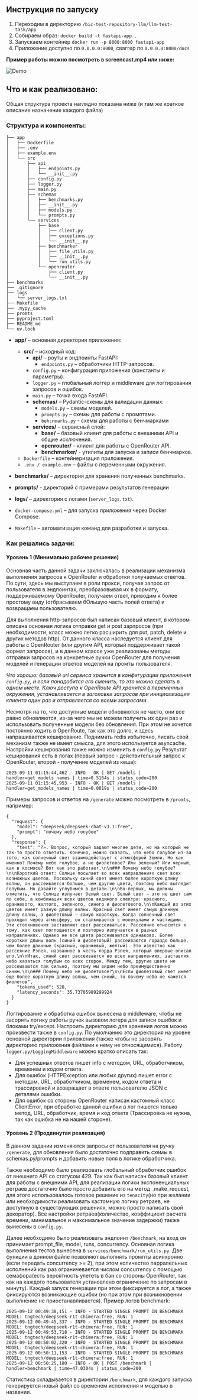 ## Инструкция по запуску

1) Переходим в директорию `/bic-test-repository-llm/llm-test-task/app`
2) Собираем образ: `docker build -t fastapi-app .`
3) Запускаем контейнер `docker run -p 8000:8000 fastapi-app`
4) Приложение доступно по `0.0.0.0:8000`, сваггер по `0.0.0.0:8000/docs`

**Пример работы можно посмотреть в screencast.mp4 или ниже:**

![Demo](screencast.gif)
## Что и как реализовано:
Общая структура проекта наглядно показана ниже (и там же краткое описание назначение каждого файла)
### Структура и компоненты:

```text
├── app
│   ├── Dockerfile
│   ├── .env
│   ├── example.env
│   └── src
│       ├── api
│       │   ├── endpoints.py
│       │   └── __init__.py
│       ├── config.py
│       ├── logger.py
│       ├── main.py
│       ├── schemas
│       │   ├── benchmarks.py
│       │   ├── __init__.py
│       │   ├── models.py
│       │   └── prompts.py
│       └── services
│           ├── base
│           │   ├── client.py
│           │   ├── exceptions.py
│           │   └── __init__.py
│           ├── benchmarker
│           │   ├── file_utils.py
│           │   ├── __init__.py
│           │   └── run_utils.py
│           └── openrouter
│               ├── client.py
│               └── __init__.py
├── benchmarks
├── .gitignore
├── logs
│   └── server_logs.txt
├── Makefile
├── .mypy_cache
├── promts
├── pyproject.toml
├── README.md
└── uv.lock

```

- **app/** – основная директория приложения:
  - **src/** – исходный код:
    - **api/** – роуты и эндпоинты FastAPI:
      - `endpoints.py` – обработчики HTTP-запросов.
    - `config.py` – конфигурация приложения (константы и параметры).
    - `logger.py` – глобальный логгер и middleware для логгирования запросов и ошибок.
    - `main.py` – точка входа FastAPI.
    - **schemas/** – Pydantic-схемы для  валидации данных:
      - `models.py` – схемы моделей.
      - `prompts.py` – схемы для работы с промптами.
      - `behcnmarks.py` - схемы для работы с бенчмарками
    - **services/** – сервисный слой:
      - **base/** – базовый клиент для работы с внешними API и общие исключения.
      - **openrouter/** – клиент для работы с OpenRouter API.
      - **benchmarker/** - утилиты для запуска и записи бенчмарков.
  - `Dockerfile` – контейнеризация приложения.
  - `.env / example.env` – файлы с переменными окружения.

- **benchmarks/** – директория для хранения полученных benchmarks.
- **prompts/** - директорий с примерами результатов генерации 
- **logs/** – директория с логами (`server_logs.txt`).
- `docker-compose.yml` – для запуска приложения через Docker Compose.
- `Makefile` – автоматизация команд для разработки и запуска.

### Как решались задачи:

#### Уровень 1 (Минимально рабочее решение)

Основная часть данной задачи заключалась в реализации механизма выполнения запросов к OpenRouter и обработки получаемых ответов. По сути, здесь мы выступаем в роли прокси, получая запрос от пользователя в эндпоинтах, преобразовывая их в формату, поддерживаемому OpenRouter, получаем ответ, приводим к более простому виду (отбрасываем бОльшую часть полей ответа) и возвращаем пользователю.

Для выполнения http-запросов был написан базовый клиент, в котором описана основная логика отправки get и post зарпросов (при необходимости, класс можно легко расширить для put, patch, delete и других методов http).
От данного класса наследуется клиент для работы с OpenRouter (или другим API, который поддерживает такой формат запросов), и в данном классе уже реализованы методы отправки запросов на конкретные ручки OpenRouter для получения моделей и генерации ответов моделей на промты пользователя.

*Что хорошо: базовый url сервиса хранится в конфигурации приложения `config.py`, и если понадобится его сменить, то это можно сделать в одном месте. Ключ доступа к OpenRoute API хранится в переменных окружения, устанавливается в заголовки запросов при инициализации клиента один раз и отправляется со всеми запросами.*

Несмотря на то, что доступные модели обновяются не часто, они все равно обновляются, из-за чего мы не можем получить их один раз и использовать полученные модели без обновления. При этом не хочется постоянно ходить в OpenRoute, так как это долго, и здесь напрашивается кеширование. Поднимать redis избыточно, писать свой механизм также не имеет смысла, для этого используется asyncache. Настройки кешмрования также можно изменить в `config.py`
Результат кеширования есть в логах (первый запрос - действительный запрос к OpenRouter, второй - получение моделей из кеша):
```
2025-09-11 01:15:44,462 - INFO - OK | GET /models | handler=get_models_names | time=0.5164s | status_code=200
2025-09-11 01:15:45,953 - INFO - OK | GET /models | handler=get_models_names | time=0.0019s | status_code=200
```
Примеры запросов и ответов на `/generate` можно посмотреть в `/promts`, например: 

```
{
  "request": {
    "model": "deepseek/deepseek-chat-v3.1:free",
    "prompt": "почему небо голубое"
  },
  "response": {
    "text": "?». Вопрос, который задают многие дети, но на который не так-то просто ответить. Конечно, можно сказать, что небо голубое из-за того, как солнечный свет взаимодействует с атмосферой Земли. Но как именно? Почему небо голубое, а не фиолетовое? Или зеленый? Или черный, как в космосе? Вот как это работает.\n\n### Почему небо голубое?\n\nКороткий ответ: Солнце посылает во всех направлениях свет всех возможных цветов. Поскольку синий свет имеет более короткую длину волны, он рассеивается больше, чем другие цвета, поэтому небо выглядит голубым. Но давайте углубимся в детали.\n\nВо-первых, мы должны отметить, что Солнце излучает белый свет. Белый свет — это не цвет сам по себе, а комбинация всех цветов видимого спектра: красного, оранжевого, желтого, зеленого, синего и фиолетового.\n\nКаждый из этих цветов имеет разную длину волны. Красный свет имеет самую длинную длину волны, а фиолетовый — самую короткую. Когда солнечный свет проходит через атмосферу, он сталкивается с молекулами и частицами. Эти столкновения заставляют свет рассеиваться. Рассеяние относится к тому, как свет поглощается и повторно излучается в разных направлениях. Однако не все цвета рассеиваются одинаково. Более короткие длины волн (синий и фиолетовый) рассеиваются гораздо больше, чем более длинные (красный, оранжевый, желтый). Это известно как рассеяние Рэлея, названное в честь лорда Рэлея, который впервые описал его.\n\nИтак, синий свет рассеивается во всех направлениях, заставляя небо казаться голубым со всех сторон. Между тем, другие цвета не рассеиваются так сильно, поэтому мы видим небо преимущественно синим.\n\n### Почему небо не фиолетовое?\n\nЕсли фиолетовый свет имеет еще более короткую длину волны, чем синий, то почему небо не кажется фиолетов",
    "tokens_used": 520,
    "latency_seconds": 35.73705989299924
  }
}
```

Логгирование и обработка ошибок вынесена в middleware, чтобы не засорять логику работы ручек вызовом логера для записи ошибок и блоками try/except. Настроить директорию для хранения логов можно произвести также в `config.py`. По умолчанию это директория на уровне основной директории приложения (также чтобы не засорять директорию приложения файлами к нему не относящимися).
Работу `logger.py/LoggingMiddleware` можно кратко описать так:
- Для успешных ответов пишет info с методом, URL, обработчиком, временем и кодом ответа.
- Для ошибок (HTTPException или любых других) пишет error с методом, URL, обработчиком, временем, кодом ответа и трассировкой и возвращает в ответе пользователю JSON с деталями ошибки.
- Для ошибок со стороны OpenRouter написан кастомный класс ClientError, при обработке данной ошибки в лог пишется только метод, URL, обработчик, время и код ответа (Трассировка не нужна, так как ошибка не на нашей стороне).

#### Уровень 2 (Продвинутая реализация)

В данном задании изменяются запросы от пользователя на ручку `/generate`, для обновления было достаточно подправить схемы в schemas.py/prompts и добавить новые поля в логике обработчика. 

Также необходимо было реализовать глобальный обработчик ошибок от внешнего API со статусом 429. Так как был написан базовый клиент для работы с внешними API, для реализации логики экспоненциальных ретраев достаточно было просто добавить его на метод _make_request, для этого использовалось готовое решение из `tenacity`(но при желании или необходимости реализовать кастомную логику ретраев, не доступную в существующих решениях, можно просто написать свой декоратор).
Все настройки ретраев(количество, коэффициент расчета времени, минимальное и максимальное значение задержки) также вынесены в `config.py`.

Далее необходимо было реализовать эндпоинт `/benchmark`, на вход он принимает prompt_file, model, runs, concurrency. Основная логика выполнения тестов вынесена в `services/benchmark/run_utils.py`.
Две функции в донном файле позволяют выполнять промпты асинхронно (если передать concurrency >= 2), при этом количество парралельных исполнений как раз ограничевается числом concurrency с помощью семафора(есть вероятность улететь в бан со стороны OpenRouter, так как на каждого пользователя установлено ограничение по запросам в минуту). Каждый запуск генерации при этом фиксируется в лог, а также фиксируются возникающие ошибки (но при этом при возникновении выполнение не приостанавливается).
Пример логов benchmark:
```
2025-09-12 00:49:38,151 - INFO - STARTED SINGLE PROMPT IN BENCHMARK MODEL: tngtech/deepseek-r1t-chimera:free, RUN: 1
2025-09-12 00:49:45,337 - INFO - STARTED SINGLE PROMPT IN BENCHMARK MODEL: tngtech/deepseek-r1t-chimera:free, RUN: 1
2025-09-12 00:49:53,718 - INFO - STARTED SINGLE PROMPT IN BENCHMARK MODEL: tngtech/deepseek-r1t-chimera:free, RUN: 1
2025-09-12 00:50:02,320 - INFO - STARTED SINGLE PROMPT IN BENCHMARK MODEL: tngtech/deepseek-r1t-chimera:free, RUN: 1
2025-09-12 00:50:11,153 - INFO - STARTED SINGLE PROMPT IN BENCHMARK MODEL: tngtech/deepseek-r1t-chimera:free, RUN: 1
2025-09-12 00:50:25,180 - INFO - OK | POST /benchmark | handler=benchmark | time=47.0304s | status_code=200
```

Статистика складывается в директории `/benchmark`, для каждого запуска генерируется новый файл со временем исполнения и моделью в названии. 